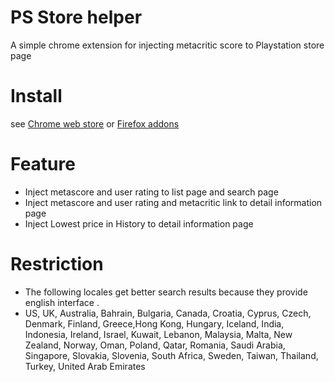 # PS Store helper
A simple chrome extension for injecting metacritic score to Playstation store page

# Install
see [Chrome web store](https://chrome.google.com/webstore/detail/ps-store-helper/ldjfkloldnlohgeblkanmjeehpeapbep) or [Firefox addons](https://addons.mozilla.org/firefox/addon/psstoremetascore/)

# Feature
- Inject metascore and user rating to list page and search page
- Inject metascore and user rating and metacritic link to detail information page
- Inject Lowest price in History to detail information page

# Restriction
- The following locales get better search results because they provide english interface .
- US, UK, Australia, Bahrain, Bulgaria, Canada, Croatia, Cyprus, Czech, Denmark, Finland, Greece,Hong Kong, Hungary, Iceland, India, Indonesia, Ireland, Israel, Kuwait, Lebanon, Malaysia, Malta, New Zealand, Norway, Oman, Poland, Qatar, Romania, Saudi Arabia, Singapore, 
 Slovakia, Slovenia, South Africa, Sweden, Taiwan, Thailand, Turkey, United Arab Emirates
 
